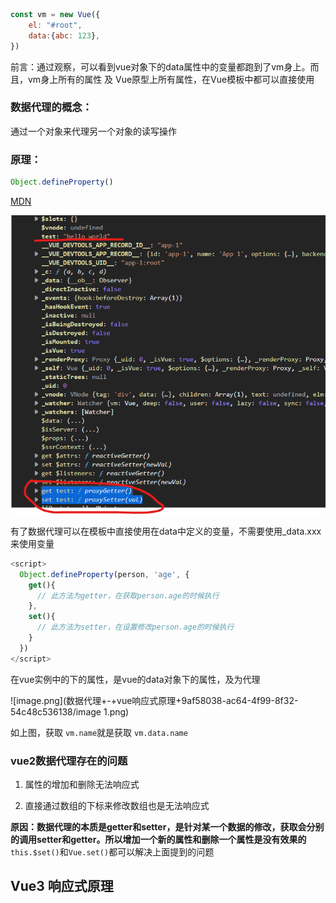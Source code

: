 ```JavaScript
const vm = new Vue({
    el: "#root",
    data:{abc: 123},
})
```

前言：通过观察，可以看到vue对象下的data属性中的变量都跑到了vm身上。而且，vm身上所有的属性 及 Vue原型上所有属性，在Vue模板中都可以直接使用

### 数据代理的概念：

通过一个对象来代理另一个对象的读写操作

### 原理：

```JavaScript
Object.defineProperty()
```

[MDN](https://developer.mozilla.org/zh-CN/docs/Web/JavaScript/Reference/Global_Objects/Object/defineProperty)

![image.png](数据代理+-+vue响应式原理+9af58038-ac64-4f99-8f32-54c48c536138/image.png)

有了数据代理可以在模板中直接使用在data中定义的变量，不需要使用_data.xxx来使用变量

```JavaScript
<script>
  Object.defineProperty(person, 'age', {
    get(){
      // 此方法为getter，在获取person.age的时候执行
    },
    set(){
      // 此方法为setter，在设置修改person.age的时候执行
    }
  })
</script>
```

在vue实例中的下的属性，是vue的data对象下的属性，及为代理

![image.png](数据代理+-+vue响应式原理+9af58038-ac64-4f99-8f32-54c48c536138/image 1.png)

如上图，获取 `vm.name`就是获取 `vm.data.name`

### vue2数据代理存在的问题

1. 属性的增加和删除无法响应式

2. 直接通过数组的下标来修改数组也是无法响应式

**原因：数据代理的本质是getter和setter，是针对某一个数据的修改，获取会分别的调用setter和getter。所以增加一个新的属性和删除一个属性是没有效果的** `this.$set()`和`Vue.set()`都可以解决上面提到的问题



## Vue3 响应式原理



